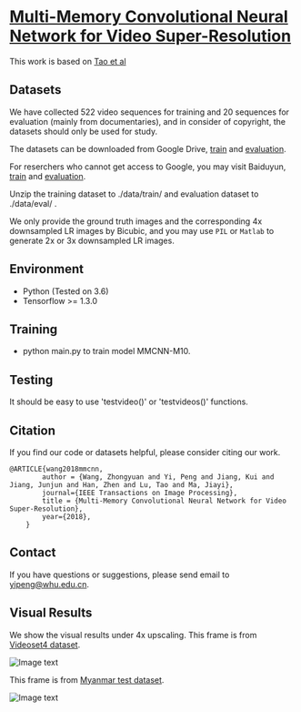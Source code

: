 # [Multi-Memory Convolutional Neural Network for Video Super-Resolution](https://ieeexplore.ieee.org/document/8579237)
This work is based on [Tao et al](https://github.com/jiangsutx/SPMC_VideoSR)

## Datasets
We have collected 522 video sequences for training and 20 sequences for evaluation (mainly from documentaries), and in consider of copyright, the datasets should only be used for study.

The datasets can be downloaded from Google Drive, [train](https://drive.google.com/open?id=1xPMYiA0JwtUe9GKiUa4m31XvDPnX7Juu) and [evaluation](https://drive.google.com/open?id=1SgP9lZVpi-xvNeBxcze5FrjRLXWAE5ar).

For reserchers who cannot get access to Google, you may visit Baiduyun, [train](https://pan.baidu.com/s/1MjysWqjiJ5RcaoGn67YpUg) and [evaluation](https://pan.baidu.com/s/1ZgcZA_ExUfSmaB5QwIzqQg).

Unzip the training dataset to ./data/train/ and evaluation dataset to ./data/eval/ .

We only provide the ground truth images and the corresponding 4x downsampled LR images by Bicubic, and you may use `PIL` or `Matlab` to generate 2x or 3x downsampled LR images.

## Environment
  - Python (Tested on 3.6)
  - Tensorflow >= 1.3.0

## Training
 - python main.py to train model MMCNN-M10.

## Testing
It should be easy to use 'testvideo()' or 'testvideos()' functions.

## Citation
If you find our code or datasets helpful, please consider citing our work.
```
@ARTICLE{wang2018mmcnn,
        author = {Wang, Zhongyuan and Yi, Peng and Jiang, Kui and Jiang, Junjun and Han, Zhen and Lu, Tao and Ma, Jiayi},
        journal={IEEE Transactions on Image Processing},
        title = {Multi-Memory Convolutional Neural Network for Video Super-Resolution},
        year={2018},
    }
```

## Contact
If you have questions or suggestions, please send email to yipeng@whu.edu.cn.

## Visual Results
We show the visual results under 4x upscaling.
This frame is from [Videoset4 dataset](http://openaccess.thecvf.com/content_cvpr_2017/papers/Caballero_Real-Time_Video_Super-Resolution_CVPR_2017_paper.pdf).

![Image text](https://github.com/psychopa4/MMCNN/blob/master/pictures/000.jpg)

This frame is from [Myanmar test dataset](https://ieeexplore.ieee.org/document/7444187).

![Image text](https://github.com/psychopa4/MMCNN/blob/master/pictures/001.jpg)
